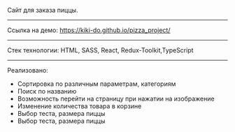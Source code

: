  Сайт для заказа пиццы. 
____

 Ссылка на демо: https://kiki-do.github.io/pizza_project/
____
 Стек технологии: HTML, SASS, React, Redux-Toolkit,TypeScript
____ 
  
 
  

 Реализовано:
- Сортировка по различным параметрам, категориям 
- Поиск по названию 
- Возможность перейти на страницу при нажатии на изображение    
- Изменение количества товара в корзине
- Выбор теста, размера пиццы
- Выбор теста, размера пиццы


 

 

